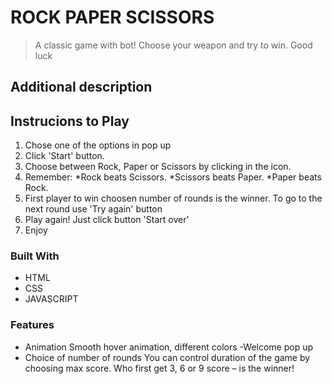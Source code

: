 # ROCK PAPER SCISSORS
>A classic game with bot! Choose your weapon and try to win. Good luck

## Additional description

## Instrucions to Play

1. Chose one of the options in pop up
2. Click 'Start' button.
3. Choose between Rock, Paper or Scissors by clicking in the icon.
4. Remember:
  *Rock beats Scissors.
  *Scissors beats Paper.
  *Paper beats Rock.
5. First player to win choosen number of rounds is the winner. To go to the next round use 'Try again' button
6. Play again! Just click button 'Start over'
7. Enjoy

### Built With

- HTML
- CSS
- JAVASCRIPT

### Features
- Animation
Smooth hover animation, different colors
-Welcome pop up
- Choice of number of rounds
You can control duration of the game by choosing max score. Who first get 3, 6 or 9 score – is the winner!
